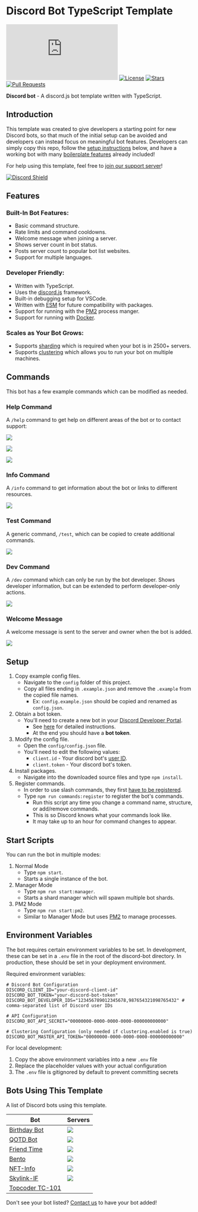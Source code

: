 # Discord Bot TypeScript Template

[![discord.js](https://img.shields.io/github/package-json/dependency-version/KevinNovak/Discord-Bot-TypeScript-Template/discord.js)](https://discord.js.org/)
[![License](https://img.shields.io/badge/license-MIT-blue)](https://opensource.org/licenses/MIT)
[![Stars](https://img.shields.io/github/stars/KevinNovak/Discord-Bot-TypeScript-Template.svg)](https://github.com/KevinNovak/Discord-Bot-TypeScript-Template/stargazers)
[![Pull Requests](https://img.shields.io/badge/Pull%20Requests-Welcome!-brightgreen)](https://github.com/KevinNovak/Discord-Bot-TypeScript-Template/pulls)

**Discord bot** - A discord.js bot template written with TypeScript.

## Introduction

This template was created to give developers a starting point for new Discord bots, so that much of the initial setup can be avoided and developers can instead focus on meaningful bot features. Developers can simply copy this repo, follow the [setup instructions](#setup) below, and have a working bot with many [boilerplate features](#features) already included!

For help using this template, feel free to [join our support server](https://discord.gg/c9kQktCbsE)!

[![Discord Shield](https://discord.com/api/guilds/660711235766976553/widget.png?style=shield)](https://discord.gg/c9kQktCbsE)

## Features

### Built-In Bot Features:

- Basic command structure.
- Rate limits and command cooldowns.
- Welcome message when joining a server.
- Shows server count in bot status.
- Posts server count to popular bot list websites.
- Support for multiple languages.

### Developer Friendly:

- Written with TypeScript.
- Uses the [discord.js](https://discord.js.org/) framework.
- Built-in debugging setup for VSCode.
- Written with [ESM](https://nodejs.org/api/esm.html#introduction) for future compatibility with packages.
- Support for running with the [PM2](https://pm2.keymetrics.io/) process manger.
- Support for running with [Docker](https://www.docker.com/).

### Scales as Your Bot Grows:

- Supports [sharding](https://discordjs.guide/sharding/) which is required when your bot is in 2500+ servers.
- Supports [clustering](https://github.com/KevinNovak/Discord-Bot-TypeScript-Template-Master-Api) which allows you to run your bot on multiple machines.

## Commands

This bot has a few example commands which can be modified as needed.

### Help Command

A `/help` command to get help on different areas of the bot or to contact support:

![](https://i.imgur.com/UUA4WzL.png)

![](https://i.imgur.com/YtDdmTe.png)

![](https://i.imgur.com/JXMisap.png)

### Info Command

A `/info` command to get information about the bot or links to different resources.

![](https://i.imgur.com/0kKOaWM.png)

### Test Command

A generic command, `/test`, which can be copied to create additional commands.

![](https://i.imgur.com/lqjkNKM.png)

### Dev Command

A `/dev` command which can only be run by the bot developer. Shows developer information, but can be extended to perform developer-only actions.

![](https://i.imgur.com/2o1vEno.png)

### Welcome Message

A welcome message is sent to the server and owner when the bot is added.

![](https://i.imgur.com/QBw8H8v.png)

## Setup

1. Copy example config files.
   - Navigate to the `config` folder of this project.
   - Copy all files ending in `.example.json` and remove the `.example` from the copied file names.
     - Ex: `config.example.json` should be copied and renamed as `config.json`.
2. Obtain a bot token.
   - You'll need to create a new bot in your [Discord Developer Portal](https://discord.com/developers/applications/).
     - See [here](https://www.writebots.com/discord-bot-token/) for detailed instructions.
     - At the end you should have a **bot token**.
3. Modify the config file.
   - Open the `config/config.json` file.
   - You'll need to edit the following values:
     - `client.id` - Your discord bot's [user ID](https://techswift.org/2020/04/22/how-to-find-your-user-id-on-discord/).
     - `client.token` - Your discord bot's token.
4. Install packages.
   - Navigate into the downloaded source files and type `npm install`.
5. Register commands.
   - In order to use slash commands, they first [have to be registered](https://discordjs.guide/creating-your-bot/command-deployment.html).
   - Type `npm run commands:register` to register the bot's commands.
     - Run this script any time you change a command name, structure, or add/remove commands.
     - This is so Discord knows what your commands look like.
     - It may take up to an hour for command changes to appear.

## Start Scripts

You can run the bot in multiple modes:

1. Normal Mode
   - Type `npm start`.
   - Starts a single instance of the bot.
2. Manager Mode
   - Type `npm run start:manager`.
   - Starts a shard manager which will spawn multiple bot shards.
3. PM2 Mode
   - Type `npm run start:pm2`.
   - Similar to Manager Mode but uses [PM2](https://pm2.keymetrics.io/) to manage processes.

## Environment Variables

The bot requires certain environment variables to be set. In development, these can be set in a `.env` file in the root of the discord-bot directory. In production, these should be set in your deployment environment.

Required environment variables:

```env
# Discord Bot Configuration
DISCORD_CLIENT_ID="your-discord-client-id"
DISCORD_BOT_TOKEN="your-discord-bot-token"
DISCORD_BOT_DEVELOPER_IDS="123456789012345678,987654321098765432" # comma-separated list of Discord user IDs

# API Configuration
DISCORD_BOT_API_SECRET="00000000-0000-0000-0000-000000000000"

# Clustering Configuration (only needed if clustering.enabled is true)
DISCORD_BOT_MASTER_API_TOKEN="00000000-0000-0000-0000-000000000000"
```

For local development:

1. Copy the above environment variables into a new `.env` file
2. Replace the placeholder values with your actual configuration
3. The `.env` file is gitignored by default to prevent committing secrets

## Bots Using This Template

A list of Discord bots using this template.

| Bot                                                                    | Servers                                                       |
| ---------------------------------------------------------------------- | ------------------------------------------------------------- |
| [Birthday Bot](https://top.gg/bot/656621136808902656)                  | ![](https://top.gg/api/widget/servers/656621136808902656.svg) |
| [QOTD Bot](https://top.gg/bot/713586207119900693)                      | ![](https://top.gg/api/widget/servers/713586207119900693.svg) |
| [Friend Time](https://top.gg/bot/471091072546766849)                   | ![](https://top.gg/api/widget/servers/471091072546766849.svg) |
| [Bento](https://top.gg/bot/787041583580184609)                         | ![](https://top.gg/api/widget/servers/787041583580184609.svg) |
| [NFT-Info](https://top.gg/bot/902249456072818708)                      | ![](https://top.gg/api/widget/servers/902249456072818708.svg) |
| [Skylink-IF](https://top.gg/bot/929527099922993162)                    | ![](https://top.gg/api/widget/servers/929527099922993162.svg) |
| [Topcoder TC-101](https://github.com/topcoder-platform/tc-discord-bot) |                                                               |

Don't see your bot listed? [Contact us](https://discord.gg/c9kQktCbsE) to have your bot added!
